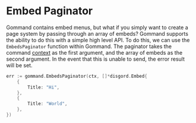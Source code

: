 # Embed Paginator

Gommand contains embed menus, but what if you simply want to create a page system by passing through an array of embeds? Gommand supports the ability to do this with a simple high level API. To do this, we can use the `EmbedsPaginator` function within Gommand. The paginator takes the command [context](/context) as the first argument, and the array of embeds as the second argument. In the event that this is unable to send, the error result will be set.
```go
err := gommand.EmbedsPaginator(ctx, []*disgord.Embed{
    {
        Title: "Hi",
    },
    {
        Title: "World",
    },
})
```
